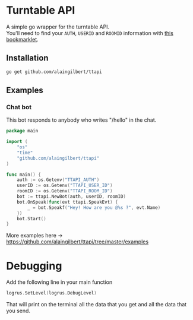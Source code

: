 # Turntable API

A simple go wrapper for the turntable API.  
You'll need to find your `AUTH`, `USERID` and `ROOMID` information with [this bookmarklet](http://alaingilbert.github.com/Turntable-API/bookmarklet.html).

## Installation

```bash
go get github.com/alaingilbert/ttapi
```

## Examples

### Chat bot

This bot responds to anybody who writes "/hello" in the chat.

```go
package main

import (
    "os"
    "time"
    "github.com/alaingilbert/ttapi"
)

func main() {
    auth := os.Getenv("TTAPI_AUTH")
    userID := os.Getenv("TTAPI_USER_ID")
    roomID := os.Getenv("TTAPI_ROOM_ID")
    bot := ttapi.NewBot(auth, userID, roomID)
    bot.OnSpeak(func(evt ttapi.SpeakEvt) {
        _ = bot.Speakf("Hey! How are you @%s ?", evt.Name)
    })
    bot.Start()
}
```

More examples here -> https://github.com/alaingilbert/ttapi/tree/master/examples


# Debugging

Add the following line in your main function

```go
logrus.SetLevel(logrus.DebugLevel)
```

That will print on the terminal all the data that you get and all the data that you send.